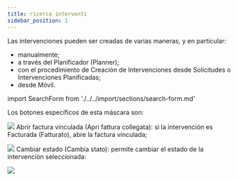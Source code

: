 ```yaml
---
title: ricerca interventi
sidebar_position: 1
---
```


Las intervenciones pueden ser creadas de varias maneras, y en particular:  
- manualmente;  
- a través del Planificador (Planner);  
- con el procedimiento de Creación de Intervenciones desde Solicitudes o Intervenciones Planificadas;  
- desde Móvil.

import SearchForm from './../../import/sections/search-form.md'

<SearchForm />

Los botones específicos de esta máscara son:

![](/img/neutral/common/open.png) Abrir factura vinculada (Apri fattura collegata): si la intervención es Facturada (Fatturato), abre la factura vinculada;  

![](/img/neutral/common/edit.png) Cambiar estado (Cambia stato): permite cambiar el estado de la intervención seleccionada:  

![](/img/it-it/project-management/intervention/change.png)